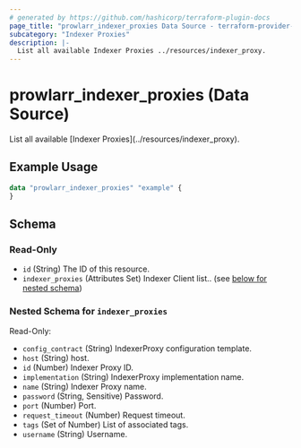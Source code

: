 ```yaml
---
# generated by https://github.com/hashicorp/terraform-plugin-docs
page_title: "prowlarr_indexer_proxies Data Source - terraform-provider-prowlarr"
subcategory: "Indexer Proxies"
description: |-
  List all available Indexer Proxies ../resources/indexer_proxy.
---
```


# prowlarr_indexer_proxies (Data Source)

<!-- subcategory:Indexer Proxies -->List all available [Indexer Proxies](../resources/indexer_proxy).

## Example Usage

```terraform
data "prowlarr_indexer_proxies" "example" {
}
```

<!-- schema generated by tfplugindocs -->
## Schema

### Read-Only

- `id` (String) The ID of this resource.
- `indexer_proxies` (Attributes Set) Indexer Client list.. (see [below for nested schema](#nestedatt--indexer_proxies))

<a id="nestedatt--indexer_proxies"></a>
### Nested Schema for `indexer_proxies`

Read-Only:

- `config_contract` (String) IndexerProxy configuration template.
- `host` (String) host.
- `id` (Number) Indexer Proxy ID.
- `implementation` (String) IndexerProxy implementation name.
- `name` (String) Indexer Proxy name.
- `password` (String, Sensitive) Password.
- `port` (Number) Port.
- `request_timeout` (Number) Request timeout.
- `tags` (Set of Number) List of associated tags.
- `username` (String) Username.


